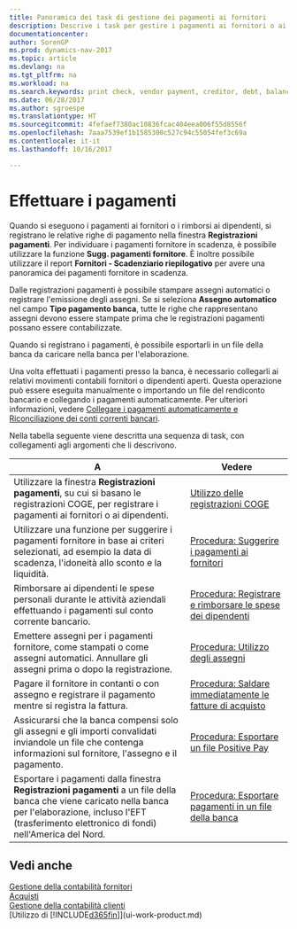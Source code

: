 ```yaml
---
title: Panoramica dei task di gestione dei pagamenti ai fornitori
description: Descrive i task per gestire i pagamenti ai fornitori o ai creditori, inclusa la registrazione delle righe di pagamento e la visualizzazione di una panoramica del saldo dovuto.
documentationcenter: 
author: SorenGP
ms.prod: dynamics-nav-2017
ms.topic: article
ms.devlang: na
ms.tgt_pltfrm: na
ms.workload: na
ms.search.keywords: print check, vendor payment, creditor, debt, balance due, AP
ms.date: 06/28/2017
ms.author: sgroespe
ms.translationtype: HT
ms.sourcegitcommit: 4fefaef7380ac10836fcac404eea006f55d8556f
ms.openlocfilehash: 7aaa7539ef1b1585300c527c94c55054fef3c69a
ms.contentlocale: it-it
ms.lasthandoff: 10/16/2017

---
```

# <a name="making-payments"></a>Effettuare i pagamenti
Quando si eseguono i pagamenti ai fornitori o i rimborsi ai dipendenti, si registrano le relative righe di pagamento nella finestra **Registrazioni pagamenti**. Per individuare i pagamenti fornitore in scadenza, è possibile utilizzare la funzione **Sugg. pagamenti fornitore**. È inoltre possibile utilizzare il report **Fornitori - Scadenziario riepilogativo** per avere una panoramica dei pagamenti fornitore in scadenza.

Dalle registrazioni pagamenti è possibile stampare assegni automatici o registrare l'emissione degli assegni. Se si seleziona **Assegno automatico** nel campo **Tipo pagamento banca**, tutte le righe che rappresentano assegni devono essere stampate prima che le registrazioni pagamenti possano essere contabilizzate.

Quando si registrano i pagamenti, è possibile esportarli in un file della banca da caricare nella banca per l'elaborazione.

Una volta effettuati i pagamenti presso la banca, è necessario collegarli ai relativi movimenti contabili fornitori o dipendenti aperti. Questa operazione può essere eseguita manualmente o importando un file del rendiconto bancario e collegando i pagamenti automaticamente. Per ulteriori informazioni, vedere [Collegare i pagamenti automaticamente e Riconciliazione dei conti correnti bancari](receivables-apply-payments-auto-reconcile-bank-accounts.md).

Nella tabella seguente viene descritta una sequenza di task, con collegamenti agli argomenti che li descrivono.

| A | Vedere |
| --- | --- |
|Utilizzare la finestra **Registrazioni pagamenti**, su cui si basano le registrazioni COGE, per registrare i pagamenti ai fornitori o ai dipendenti.|[Utilizzo delle registrazioni COGE](ui-work-general-journals.md)|
| Utilizzare una funzione per suggerire i pagamenti fornitore in base ai criteri selezionati, ad esempio la data di scadenza, l'idoneità allo sconto e la liquidità. |[Procedura: Suggerire i pagamenti ai fornitori](payables-how-suggest-vendor-payments.md) |
|Rimborsare ai dipendenti le spese personali durante le attività aziendali effettuando i pagamenti sul conto corrente bancario.|[Procedura: Registrare e rimborsare le spese dei dipendenti](finance-how-record-reimburse-employee-expenses.md)|
| Emettere assegni per i pagamenti fornitore, come stampati o come assegni automatici. Annullare gli assegni prima o dopo la registrazione. |[Procedura: Utilizzo degli assegni](payables-how-work-checks.md) |
| Pagare il fornitore in contanti o con assegno e registrare il pagamento mentre si registra la fattura. |[Procedura: Saldare immediatamente le fatture di acquisto](finance-how-to-settle-purchase-invoices-promptly.md) |
| Assicurarsi che la banca compensi solo gli assegni e gli importi convalidati inviandole un file che contenga informazioni sul fornitore, l'assegno e il pagamento. |[Procedura: Esportare un file Positive Pay](finance-how-positive-pay.md) |
|Esportare i pagamenti dalla finestra **Registrazioni pagamenti** a un file della banca che viene caricato nella banca per l'elaborazione, incluso l'EFT (trasferimento elettronico di fondi) nell'America del Nord. |[Procedura: Esportare pagamenti in un file della banca](payables-how-export-payments-bank-file.md)|  

## <a name="see-also"></a>Vedi anche
[Gestione della contabilità fornitori](payables-manage-payables.md)  
[Acquisti](purchasing-manage-purchasing.md)  
[Gestione della contabilità clienti](receivables-manage-receivables.md)  
[Utilizzo di [!INCLUDE[d365fin](includes/d365fin_md.md)]](ui-work-product.md)  

